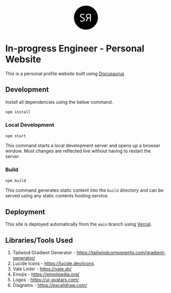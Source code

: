 <p align="center">
 <img src="https://raw.githubusercontent.com/swaroopar/inprogress-engineer/main/static/img/icon-light.png" width="75">
</p>

# In-progress Engineer - Personal Website

This is a personal profile website built using [Docusaurus](https://docusaurus.io/)

## Development

Install all dependencies using the below command.

```shell
npm install
```

### Local Development

```shell
npm start
```

This command starts a local development server and opens up a browser window. Most changes are reflected live without having to restart the server.

### Build

```shell
npm build
```

This command generates static content into the `build` directory and can be served using any static contents hosting service.

## Deployment

This site is deployed automatically from the `main` branch using [Vercel](https://vercel.com).

## Libraries/Tools Used

1. Tailwind Gradient Generator - https://tailwindcomponents.com/gradient-generator/
2. Lucide Icons - https://lucide.dev/icons
3. Vale Linter - https://vale.sh/
4. Emojis - https://emojipedia.org/
5. Logos - https://ui-avatars.com/
6. Diagrams - https://excalidraw.com/
